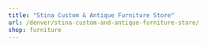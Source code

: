 ```yaml
---
title: "Stina Custom & Antique Furniture Store"
url: /denver/stina-custom-and-antique-furniture-store/
shop: furniture
---
```

